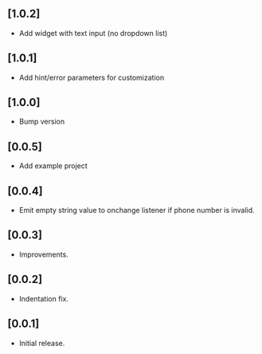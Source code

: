 ## [1.0.2]

* Add widget with text input (no dropdown list) 

## [1.0.1]

* Add hint/error parameters for customization

## [1.0.0]

* Bump version

## [0.0.5]

* Add example project

## [0.0.4]

* Emit empty string value to onchange listener if phone number is invalid.

## [0.0.3]

* Improvements.

## [0.0.2]

* Indentation fix.


## [0.0.1]

* Initial release.
